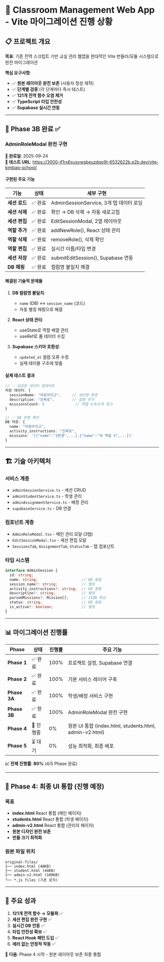 # 🚀 Classroom Management Web App - Vite 마이그레이션 진행 상황

## 📋 프로젝트 개요

**목표**: 기존 전역 스크립트 기반 교실 관리 웹앱을 현대적인 Vite 번들러/모듈 시스템으로 완전 마이그레이션

**핵심 요구사항**:
- ✅ **원본 레이아웃 완전 보존** (사용자 정성 제작)
- ✅ **단계별 검증** (각 단계마다 즉시 테스트)
- ✅ **121개 전역 함수 오염 제거**
- ✅ **TypeScript 타입 안전성**
- ✅ **Supabase 실시간 연동**

---

## 🎯 **Phase 3B 완료** ✅

### **AdminRoleModal 완전 구현**

**📅 완료일**: 2025-09-24  
**🔗 테스트 URL**: https://3000-if1rs6xusywsbeuzdqo9t-6532622b.e2b.dev/vite-kimbap-school/

#### **구현된 주요 기능**

| **기능** | **상태** | **세부 구현** |
|----------|----------|---------------|
| **세션 로드** | ✅ 완료 | AdminSessionService, 3개 탭 데이터 로딩 |
| **세션 삭제** | ✅ 완료 | 확인 → DB 삭제 → 자동 새로고침 |
| **세션 편집** | ✅ 완료 | EditSessionModal, 2열 레이아웃 |
| **역할 추가** | ✅ 완료 | addNewRole(), React 상태 관리 |
| **역할 삭제** | ✅ 완료 | removeRole(), 삭제 확인 |
| **역할 편집** | ✅ 완료 | 실시간 이름/타입 변경 |
| **세션 저장** | ✅ 완료 | submitEditSession(), Supabase 연동 |
| **DB 매핑** | ✅ 완료 | 컬럼명 불일치 해결 |

#### **해결된 기술적 문제들**

1. **DB 컬럼명 불일치**: 
   - `name` (DB) ↔ `session_name` (코드)
   - 자동 별칭 매핑으로 해결

2. **React 상태 관리**:
   - useState로 역할 배열 관리
   - useRef로 폼 데이터 수집

3. **Supabase 스키마 호환성**:
   - `updated_at` 컬럼 오류 수정
   - 실제 테이블 구조에 맞춤

#### **실제 테스트 결과**

```typescript
// ✅ 성공한 데이터 업데이트
저장 데이터: {
  sessionName: "어휴아이고",     // 세션명 변경
  description: "진짜로",        // 설명 추가  
  missionsCount: 5              // 역할 4개→5개 증가
}

// ✅ DB 반영 확인
DB 저장: {
  name: "어휴아이고",
  activity_instructions: "진짜로", 
  missions: '[{"name":"1변경",...},{"name":"새 역할 5",...}]'
}
```

---

## 🏗️ **기술 아키텍처**

### **서비스 계층**
- `adminSessionService.ts` - 세션 CRUD
- `adminStudentService.ts` - 학생 관리
- `adminAssignmentService.ts` - 배정 관리
- `supabaseService.ts` - DB 연결

### **컴포넌트 계층**  
- `AdminRoleModal.tsx` - 메인 관리 모달 (3탭)
- `EditSessionModal.tsx` - 세션 편집 모달
- `SessionsTab`, `AssignmentTab`, `StatusTab` - 탭 컴포넌트

### **타입 시스템**
```typescript
interface AdminSession {
  id: string;
  name: string;                    // DB 컬럼
  session_name?: string;           // 별칭
  activity_instructions?: string;  // DB 컬럼  
  description?: string;            // 별칭
  parsedMissions?: Mission[];      // JSON 파싱
  status: string;                  // DB 컬럼
  is_active?: boolean;             // 별칭
}
```

---

## 📊 **마이그레이션 진행률**

| **Phase** | **상태** | **진행률** | **주요 기능** |
|-----------|----------|------------|---------------|
| **Phase 1** | ✅ 완료 | 100% | 프로젝트 설정, Supabase 연결 |
| **Phase 2** | ✅ 완료 | 100% | 기본 서비스 레이어 구축 |
| **Phase 3A** | ✅ 완료 | 100% | 학생/배정 서비스 구현 |
| **Phase 3B** | ✅ 완료 | 100% | AdminRoleModal 완전 구현 |
| **Phase 4** | 🔄 진행중 | 0% | 원본 UI 통합 (index.html, students.html, admin-v2.html) |
| **Phase 5** | ⏳ 대기 | 0% | 성능 최적화, 최종 배포 |

**📈 전체 진행률**: **80%** (4/5 Phase 완료)

---

## 🔄 **Phase 4: 최종 UI 통합** (진행 예정)

### **목표**
- **index.html** React 통합 (메인 페이지)
- **students.html** React 통합 (학생 페이지)  
- **admin-v2.html** React 통합 (관리자 페이지)
- **원본 디자인 완전 보존**
- **번들 크기 최적화**

### **원본 파일 위치**
```
original-files/
├── index.html (48KB)
├── student.html (44KB) 
├── admin-v2.html (109KB)
└── *.js files (기존 로직)
```

---

## 🎉 **주요 성과**

1. **121개 전역 함수 → 모듈화** ✅
2. **세션 편집 완전 구현** ✅  
3. **실시간 DB 연동** ✅
4. **타입 안전성 확보** ✅
5. **React Hook 패턴 도입** ✅
6. **에러 없는 안정적 작동** ✅

**🚀 다음**: Phase 4 시작 - 원본 레이아웃 보존 최종 통합